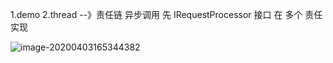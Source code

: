 1.demo
2.thread --》责任链 异步调用
   先 IRequestProcessor 接口
   在 多个 责任实现

   

   ![image-20200403165344382](C:\Users\Administrator\AppData\Roaming\Typora\typora-user-images\image-20200403165344382.png)